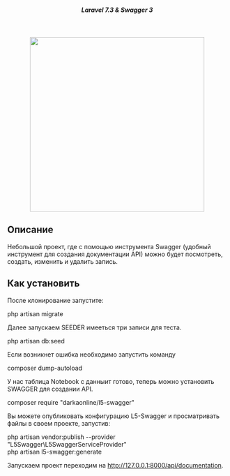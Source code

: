 <h5 align="center">Laravel 7.3 & Swagger 3</h5><br>

<p align="center"><a href="https://swagger.io" target="_blank"><img src="https://static1.smartbear.co/swagger/media/assets/images/swagger_logo.svg" width="400"></a></p>


## Описание

Небольшой проект, где с помощью инструмента Swagger (удобный инструмент для создания документации API) можно будет посмотреть, создать, изменить и удалить запись.

## Как установить

После клонирование запустите:<br>

php artisan migrate <br>

Далее запускаем SEEDER имееться три записи для теста.<br>

php artisan db:seed<br>

Если возникнет ошибка необходимо запустить команду<br>

composer dump-autoload<br>

У нас таблица Notebook с данныит готово, теперь можно установить SWAGGER для создании API.<br>

composer require "darkaonline/l5-swagger"

Вы можете опубликовать конфигурацию L5-Swagger и просматривать файлы в своем проекте, запустив:<br>

php artisan vendor:publish --provider "L5Swagger\L5SwaggerServiceProvider"<br>
php artisan l5-swagger:generate<br>

Запускаем проект переходим на http://127.0.0.1:8000/api/documentation.
